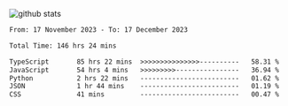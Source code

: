 
![github stats](https://github-readme-stats.vercel.app/api?username=realmahd1&show_icons=true&theme=codeSTACKr&hide_rank=true&count_private=true)

<!--START_SECTION:waka-->

```txt
From: 17 November 2023 - To: 17 December 2023

Total Time: 146 hrs 24 mins

TypeScript       85 hrs 22 mins  >>>>>>>>>>>>>>>----------   58.31 %
JavaScript       54 hrs 4 mins   >>>>>>>>>----------------   36.94 %
Python           2 hrs 22 mins   -------------------------   01.62 %
JSON             1 hr 44 mins    -------------------------   01.19 %
CSS              41 mins         -------------------------   00.47 %
```

<!--END_SECTION:waka-->
